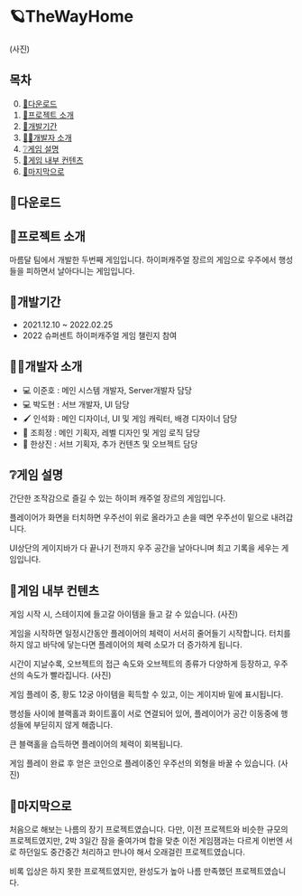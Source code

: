 # 🪐TheWayHome
(사진)


## 목차
0. [💾다운로드](#다운로드)
1. [📜프로젝트 소개](#프로젝트-소개)
2. [📆개발기간](#개발기간)
3. [🙋‍♂️개발자 소개](#%EF%B8%8F개발자-소개)
4. [❔게임 설명](#게임-설명)
5. [🔽게임 내부 컨텐츠](#게임-내부-컨텐츠)
6. [📖마지막으로](#마지막으로)

## 💾다운로드


## 📜프로젝트 소개
마름달 팀에서 개발한 두번째 게임입니다.
하이퍼캐주얼 장르의 게임으로 우주에서 행성들을 피하면서 날아다니는 게임입니다.

## 📆개발기간
+ 2021.12.10 ~ 2022.02.25 
+ 2022 슈퍼센트 하이퍼캐주얼 게임 챌린지 참여

## 🙋‍♂️개발자 소개
+ 💻 이준호 : 메인 시스템 개발자, Server개발자 담당
+ 💻 박도현 : 서브 개발자, UI 담당
+ 🖌️ 인석화 : 메인 디자이너, UI 및 게임 캐릭터, 배경 디자이너 담당
+ 📂 조희정 : 메인 기획자, 레벨 디자인 및 게임 로직 담당
+ 📂 한상진 : 서브 기획자, 추가 컨텐츠 및 오브젝트 담당

## ❔게임 설명
간단한 조작감으로 즐길 수 있는 하이퍼 캐주얼 장르의 게임입니다.

플레이어가 화면을 터치하면 우주선이 위로 올라가고 손을 떼면 우주선이 밑으로 내려갑니다.

UI상단의 게이지바가 다 끝나기 전까지 우주 공간을 날아다니며 최고 기록을 세우는 게임입니다.

## 🔽게임 내부 컨텐츠
게임 시작 시, 스테이지에 들고갈 아이템을 들고 갈 수 있습니다.
(사진)

게임을 시작하면 일정시간동안 플레이어의 체력이 서서히 줄어들기 시작합니다. 터치를 하지 않고 바닥에 닿는다면 플레이어의 체력 소모가 더 증가하게 됩니다.

시간이 지날수록, 오브젝트의 접근 속도와 오브젝트의 종류가 다양하게 등장하고, 우주선의 속도가 빨라집니다.
(사진)

게임 플레이 중, 황도 12궁 아이템을 획득할 수 있고, 이는 게이지바 밑에 표시됩니다.

행성들 사이에 블랙홀과 화이트홀이 서로 연결되어 있어, 플레이어가 공간 이동중에 행성들에 부딛히지 않게 해줍니다.

큰 블랙홀을 습득하면 플레이어의 체력이 회복됩니다.

게임 플레이 완료 후 얻은 코인으로 플레이중인 우주선의 외형을 바꿀 수 있습니다. (사진)

## 📖마지막으로
처음으로 해보는 나름의 장기 프로젝트였습니다.
다만, 이전 프로젝트와 비슷한 규모의 프로젝트였지만, 2박 3일간 잠을 줄여가며 합을 맞춘 이전 게임잼과는 다르게 이번엔 서로 하던일도 중간중간 처리하고 만나야 해서 오래걸린 프로젝트였습니다.

비록 입상은 하지 못한 프로젝트였지만, 완성도가 높아 나름 만족했던 프로젝트였습니다.
